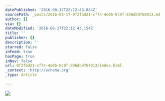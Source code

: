 ```yaml
---
datePublished: '2016-08-17T22:12:43.884Z'
sourcePath: _posts/2016-08-17-0f2fbd21-cf74-4e0b-8c0f-836db9764013.md
author: []
via: {}
dateModified: '2016-08-17T22:12:43.154Z'
title: ''
publisher: {}
description: ''
starred: false
inFeed: true
hasPage: true
inNav: false
url: 0f2fbd21-cf74-4e0b-8c0f-836db9764013/index.html
_context: 'http://schema.org'
_type: Article

---
```

![](https://the-grid-user-content.s3-us-west-2.amazonaws.com/0a2b5e84-5b06-42aa-a9f6-a81042f9a438.jpg)
